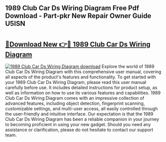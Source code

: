 ## 1989 Club Car Ds Wiring Diagram Free Pdf Download - Part-pkr New Repair Owner Guide U5lSN

# <h2><a href="http://dfho8ce.blite.top/?on=1989+Club+Car+Ds+Wiring+Diagram">🔗Download New 👉🔴 1989 Club Car Ds Wiring Diagram</a></h2>

[![1989 Club Car Ds Wiring Diagram download](https://i.imgur.com/lujVjoI.png)](http://dfho8ce.blite.top/?on=1989+Club+Car+Ds+Wiring+Diagram)
Explore the world of 1989 Club Car Ds Wiring Diagram with this comprehensive user manual, covering all aspects of the product's features and functionality. To get started with your 1989 Club Car Ds Wiring Diagram, please read this user manual carefully before use. It includes detailed instructions for product setup, as well as information on how to use its various features and capabilities. 1989 Club Car Ds Wiring Diagram comes with an impressive collection of advanced features, including object detection, fingerprint scanning, customizable settings, and multi-user access, all easily controlled through the user-friendly and intuitive interface. Our expectation is that the 1989 Club Car Ds Wiring Diagram has been a reliable companion in your journey to becoming proficient in using your new gadget. Should you need any assistance or clarification, please do not hesitate to contact our support team.
